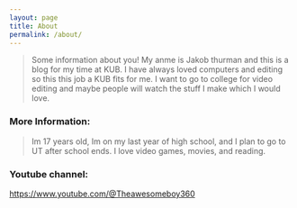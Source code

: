 ```yaml
---
layout: page
title: About
permalink: /about/
---
```


>Some information about you!
My anme is Jakob thurman and this is a blog for my time at KUB. I have always loved computers and editing so this this job a KUB fits for me. I want to go to college for video editing and maybe people will watch the stuff I make which I would love.
### More Information:
>Im 17 years old, Im on my last year of high school, and I plan to go to UT after school ends. I love video games, movies, and reading. 

### Youtube channel: 
<https://www.youtube.com/@Theawesomeboy360>


